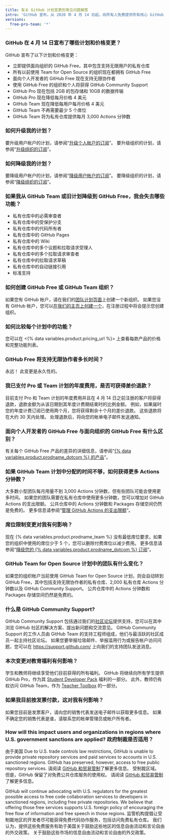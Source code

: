 ```yaml
---
title: 有关 GitHub 计划变更的常见问题解答
intro: 'GitHub 宣布，从 2020 年 4 月 14 日起，向所有人免费提供所有核心 GitHub 功能。'
versions:
  free-pro-team: '*'
---
```


### GitHub 在 4 月 14 日宣布了哪些计划和价格变更？

GitHub 宣布了以下计划和价格变更：

- 立即提供面向组织的 GitHub Free，其中包含支持无限用户的私有仓库
- 所有以前使用 Team for Open Source 的组织现在都拥有 GitHub Free
- 面向个人开发者的 GitHub Free 现在支持无限协作者
- 使用 GitHub Free 的组织和个人将获得 GitHub Community Support
- GitHub Pro 现在包括 2GB 的包存储和 10GB 的数据传输
- GitHub Pro 现在降低每月价格 4 美元
- GitHub Team 现在降低每用户每月价格 4 美元
- GitHub Team 不再需要最少 5 个席位
- GitHub Team 将为私有仓库提供每月 3,000 Actions 分钟数

### 如何升级我的计划？

要升级用户帐户的计划，请参阅“[升级个人帐户的订阅](/github/setting-up-and-managing-billing-and-payments-on-github/upgrading-your-github-subscription#upgrading-your-personal-accounts-subscription)”。 要升级组织的计划，请参阅“[升级组织的订阅](/github/setting-up-and-managing-billing-and-payments-on-github/upgrading-your-github-subscription#upgrading-your-organizations-subscription)”。

### 如何降级我的计划？

要降级用户帐户的计划，请参阅“[降级用户帐户的订阅](/github/setting-up-and-managing-billing-and-payments-on-github/downgrading-your-github-subscription#downgrading-your-user-accounts-subscription)”。 要降级组织的计划，请参阅“[降级组织的订阅](/github/setting-up-and-managing-billing-and-payments-on-github/downgrading-your-github-subscription#downgrading-your-organizations-subscription)”。

### 如果我从 GitHub Team 或旧计划降级到 GitHub Free，我会失去哪些功能？
- 私有仓库中的必需审查者
- 私有仓库中的受保护分支
- 私有仓库中的代码所有者
- 私有仓库中的 GitHub Pages
- 私有仓库中的 Wiki
- 私有仓库中的多个议题和拉取请求受理人
- 私有仓库中的多个拉取请求审查者
- 私有仓库中的拉取请求草稿
- 私有仓库中的自动链接引用
- 标准支持

### 如何创建 GitHub Free 或 GitHub Team 组织？

如果您有 GitHub 帐户，请在我们的[团队计划页面](https://github.com/organizations/plan)上创建一个新组织。 如果您没有 GitHub 帐户，您可以[在我们的主页上创建一个](https://github.com/)，在注册过程中将会提示您创建组织。

### 如何比较每个计划中的功能？

您可以在 <{% data variables.product.pricing_url %}> 上查看每款产品的价格和完整功能列表。

### GitHub Free 将支持无限协作者多长时间？

永远！ 此变更是永久性的。

### 我已支付 Pro 或 Team 计划的年度费用，是否可获得差价退款？

目前支付 Pro 和 Team 计划的年度费用并且在 4 月 14 日之前注册的客户将获得退款，退款金额为从该日期到其年度计费期结束时的比例金额。 例如，如果届时您的年度计费订阅已使用两个月，您将获得剩余十个月的差价退款。 这些退款将在大约 30 天内处理。 处理退款后，将向您的帐单电子邮件发送通知。

### 面向个人开发者的 GitHub Free 与面向组织的 GitHub Free 有什么区别？

有关每个 GitHub Free 产品的差异的详细信息，请参阅“[{% data variables.product.prodname_dotcom %} 的产品](/articles/github-s-products)”。

### 如果 GitHub Team 计划中分配的时间不够，如何获得更多 Actions 分钟数？

大多数小型团队每月用量不到 3,000 Actions 分钟数，但有些团队可能会使用更多时间。 如果您的团队需要在私有仓库中使用更多分钟数，您可以增加对 GitHub Actions 的支出限额。 公共仓库中的 Actions 分钟数和 Packages 存储空间仍然是免费的。 更多信息请参阅“[管理 GitHub Actions 的支出限额](/github/setting-up-and-managing-billing-and-payments-on-github/managing-your-spending-limit-for-github-actions)”。

### 席位限制变更对我有何影响？

现在 {% data variables.product.prodname_team %} 没有最低席位要求，如果您的组织中使用的席位少于 5 个，您可以删除付费席位以减少费用。 更多信息请参阅“[降级您的 {% data variables.product.prodname_dotcom %} 订阅](/github/setting-up-and-managing-billing-and-payments-on-github/downgrading-your-github-subscription#removing-paid-seats-from-your-organization)”。

### GitHub Team for Open Source 计划中的团队有什么变化？

如果您的组织帐户当前使用 GitHub Team for Open Source 计划，则会自动转到 GitHub Free，其中包括支持无限协作者的私有仓库、2,000 私有仓库 Actions 分钟数以及 GitHub Community Support。 公共仓库中的 Actions 分钟数和 Packages 存储空间仍然是免费的。

### 什么是 GitHub Community Support?

GitHub Community Support 包括通过我们的[社区论坛](https://github.community/)提供支持，您可以在其中浏览 GitHub 社区的解决方案、提出新问题和交流意见。 GitHub Community Support 的工作人员由 GitHub Team 的支持工程师组成，他们与最活跃的社区成员一起主持社区论坛。 如果您要举报垃圾邮件、举报滥用行为或报告帐户访问问题，您可以在 https://support.github.com/ 上向我们的支持团队发送消息。

### 本次变更对教育福利有何影响？

学生和教师将继续享受他们目前获得的所有福利。 GitHub 将继续向所有学生提供 GitHub Pro，作为其 [Student Developer Pack](https://education.github.com/pack) 福利的一部分。 此外，教师仍有权访问 GitHub Team，作为 [Teacher Toolbox](https://education.github.com/toolbox) 的一部分。

### 如果我目前按发票付款，这对我有何影响？

如果您目前是发票客户，请向您的销售代表发送电子邮件以获取更多信息。 如果不确定您的销售代表是谁，请联系您的帐单管理员或帐户所有者。

### How will this impact users and organizations in regions where U.S. government sanctions are applied? 政府制裁是否适用？

由于美国 Due to U.S. trade controls law restrictions, GitHub is unable to provide private repository services and paid services to accounts in U.S. sanctioned regions. GitHub has preserved, however, access to free public repository services. 请阅读 [GitHub 和贸易管制](https://docs.github.com/github/site-policy/github-and-trade-controls)了解更多信息。 受制裁区域。 但是，GitHub 保留了对免费公共仓库服务的使用权。 请阅读 [GitHub 和贸易管制](/github/site-policy/github-and-trade-controls)了解更多信息。

GitHub will continue advocating with U.S. regulators for the greatest possible access to free code collaboration services to developers in sanctioned regions, including free private repositories. We believe that offering those free services supports U.S. foreign policy of encouraging the free flow of information and free speech in those regions. 监管机构提倡让受制裁地区的开发者尽可能获得免费代码协作服务，包括访问免费私有仓库。 我们认为，提供这些免费服务有助于美国关于鼓励这些地区的信息自由流动和言论自由的外交政策。 关于鼓励这些市场的信息自由流动和言论自由的外交政策。
